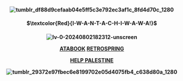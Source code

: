 <h4 align="center">   


![tumblr_df88d9cefaab04e5ff5c3e792ec3af1c_8fd4d70c_1280](https://github.com/user-attachments/assets/6c9b54f7-9605-4e76-a4a0-fa18f1639262)




<h4 align="center"> $\textcolor{Red}{I-W-A-N-T-A-C-H-I-W-A-W-A!}$








<h4 align="center">



![lv-0-20240802182312-unscreen](https://github.com/user-attachments/assets/79e4d99b-c0a6-403a-aaee-881cffbc9846)



**[ATABOOK](https://viee.atabook.org/)**
**[RETROSPRING](https://retrospring.net/@dendroleafs)**


**[HELP PALESTINE](https://arab.org/click-to-help/palestine/)**


![tumblr_29372e97fbec6e8199702e05d4075fb4_c638d80a_1280](https://github.com/user-attachments/assets/4bf9a96f-55d3-4e4e-9ca0-656eaac1501d)
